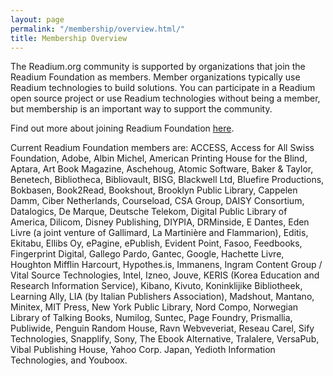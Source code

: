 ```yaml
---
layout: page
permalink: "/membership/overview.html/"
title: Membership Overview
---
```

The Readium.org community is supported by organizations that join the Readium Foundation as members. Member organizations typically use Readium technologies to build solutions. You can participate in a Readium open source project or use Readium technologies without being a member, but membership is an important way to support the community.

Find out more about joining Readium Foundation [here](membership/application.html).

Current Readium Foundation members are: ACCESS, Access for All Swiss Foundation, Adobe, Albin Michel, American Printing House for the Blind, Aptara, Art Book Magazine, Aschehoug, Atomic Software, Baker & Taylor, Benetech, Bibliotheca, Bibliovault, BISG, Blackwell Ltd, Bluefire Productions, Bokbasen, Book2Read, Bookshout, Brooklyn Public Library, Cappelen Damm, Ciber Netherlands, Courseload, CSA Group, DAISY Consortium, Datalogics, De Marque, Deutsche Telekom, Digital Public Library of America, Dilicom, Disney Publishing, DIYPIA, DRMinside, E Dantes, Eden Livre (a joint venture of Gallimard, La Martinière and Flammarion), Editis, Ekitabu, Ellibs Oy, ePagine, ePublish, Evident Point, Fasoo, Feedbooks, Fingerprint Digital, Gallego Pardo, Gantec, Google, Hachette Livre, Houghton Mifflin Harcourt, Hypothes.is, Immanens, Ingram Content Group / Vital Source Technologies, Intel, Izneo, Jouve, KERIS (Korea Education and Research Information Service), Kibano, Kivuto, Koninklijike Bibliotheek, Learning Ally, LIA (by Italian Publishers Association), Madshout, Mantano, Minitex, MIT Press, New York Public Library, Nord Compo, Norwegian Library of Talking Books, Numilog, Suntec, Page Foundry, Prismallia, Publiwide, Penguin Random House, Ravn Webveveriat, Reseau Carel, Sify Technologies, Snapplify, Sony, The Ebook Alternative, Tralalere, VersaPub, Vibal Publishing House, Yahoo Corp. Japan, Yedioth Information Technologies, and Youboox. 